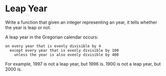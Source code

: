 # Leap Year

Write a function that given an integer representing an year, it
tells whether the year is leap or not.

A leap year in the Gregorian calendar occurs:

```plain
on every year that is evenly divisible by 4
  except every year that is evenly divisible by 100
    unless the year is also evenly divisible by 400
```

For example, 1997 is not a leap year, but 1996 is. 1900 is not
a leap year, but 2000 is.
```

